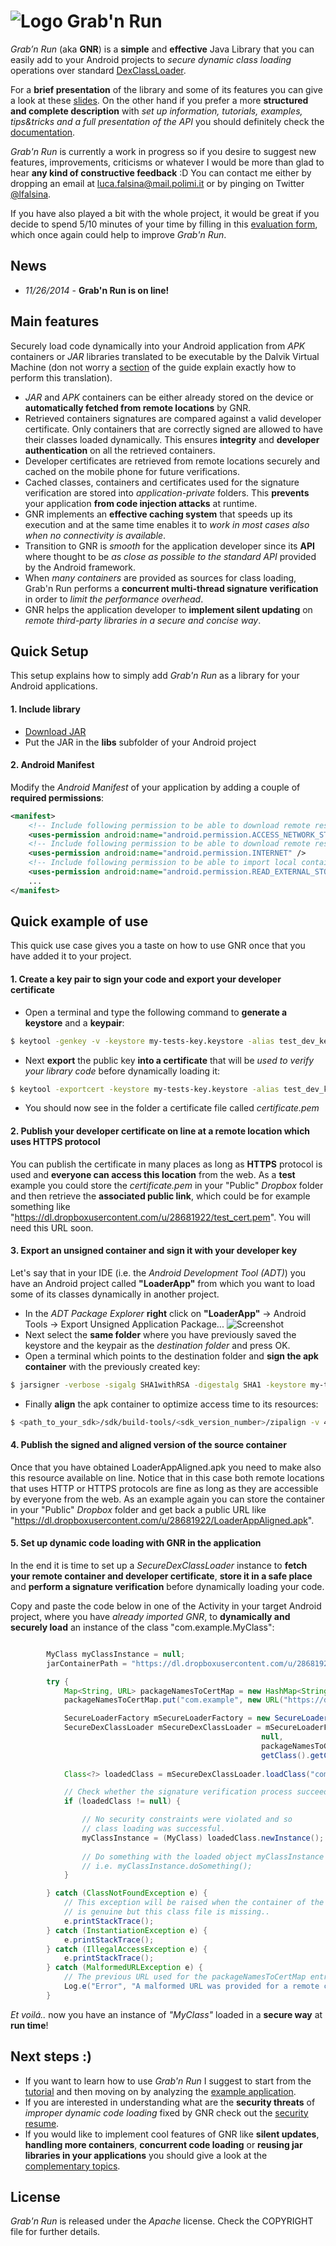 # ![Logo](https://github.com/lukeFalsina/Grab-n-Run/raw/master/gnr/logo.png) Grab'n Run

*Grab’n Run* (aka **GNR**) is a **simple** and **effective** Java Library that you can easily add to your Android projects to *secure dynamic class loading* operations over standard [DexClassLoader](http://developer.android.com/reference/dalvik/system/DexClassLoader.html).

For a **brief presentation** of the library and some of its features you can give a look at these [slides](http://goo.gl/oiYAZB). On the other hand if you prefer a more **structured and complete description** with *set up information, tutorials, examples, tips&tricks and a full presentation of the API* you should definitely check the [documentation](https://readthedocs.com/something).

*Grab'n Run* is currently a work in progress so if you desire to suggest new features, improvements, criticisms or whatever I would be more than glad to hear **any kind of constructive feedback** :D You can contact me either by dropping an email at luca.falsina@mail.polimi.it or by pinging on Twitter [@lfalsina](https://twitter.com/lfalsina).

If you have also played a bit with the whole project, it would be great if you decide to spend 5/10 minutes of your time by filling in this [evaluation form](http://goo.gl/forms/k500h7cYiv), which once again could help to improve *Grab'n Run*.

## News

- *11/26/2014* - **Grab'n Run is on line!**

## Main features
Securely load code dynamically into your Android application from *APK* containers or *JAR* libraries translated to be executable by the Dalvik Virtual Machine (don not worry a [section]() of the guide explain exactly how to perform this translation).

- *JAR* and *APK* containers can be either already stored on the device or **automatically fetched from remote locations** by GNR.
- Retrieved containers signatures are compared against a valid developer certificate. Only containers that are correctly signed are allowed to have their classes loaded dynamically. This ensures **integrity** and **developer authentication** on all the retrieved containers.
- Developer certificates are retrieved from remote locations securely and cached on the mobile phone for future verifications.
- Cached classes, containers and certificates used for the signature verification are stored into *application-private* folders. This **prevents** your application **from code injection attacks** at runtime.
- GNR implements an **effective caching system** that speeds up its execution and at the same time enables it to *work in most cases also when no connectivity is available*.
- Transition to GNR is *smooth* for the application developer since its **API** where thought to be *as close as possible to the standard API* provided by the Android framework.
- When *many containers* are provided as sources for class loading, Grab'n Run performs a **concurrent multi-thread signature verification** in order to *limit the performance overhead*.
- GNR helps the application developer to **implement silent updating** on *remote third-party libraries in a secure and concise way*. 

## Quick Setup

This setup explains how to simply add *Grab'n Run* as a library for your Android applications.

#### 1. Include library

* [Download JAR](https://github.com/lukeFalsina/Grab-n-Run/raw/master/downloads/gnr-1.0.jar)
* Put the JAR in the **libs** subfolder of your Android project

#### 2. Android Manifest

Modify the *Android Manifest* of your application by adding a couple of **required permissions**:
``` xml
<manifest>
	<!-- Include following permission to be able to download remote resources like containers and certificates -->
	<uses-permission android:name="android.permission.ACCESS_NETWORK_STATE" />
	<!-- Include following permission to be able to download remote resources like containers and certificates -->
	<uses-permission android:name="android.permission.INTERNET" />
	<!-- Include following permission to be able to import local containers on SD card -->
	<uses-permission android:name="android.permission.READ_EXTERNAL_STORAGE" />
	...
</manifest>
```

## Quick example of use

This quick use case gives you a taste on how to use GNR once that you have added it to your project.

#### 1. Create a key pair to sign your code and export your developer certificate

* Open a terminal and type the following command to **generate a keystore** and a **keypair**:
``` bash
$ keytool -genkey -v -keystore my-tests-key.keystore -alias test_dev_key -keyalg RSA -keysize 2048 -validity 10000
```
* Next **export** the public key **into a certificate** that will be *used to verify your library code* before dynamically loading it:
``` bash
$ keytool -exportcert -keystore my-tests-key.keystore -alias test_dev_key -file certificate.pem
```
* You should now see in the folder a certificate file called *certificate.pem*

#### 2. Publish your developer certificate on line at a remote location which uses HTTPS protocol

You can publish the certificate in many places as long as **HTTPS** protocol is used and **everyone can access this location** from the web.
As a **test** example you could store the *certificate.pem* in your "Public" *Dropbox* folder and then retrieve the **associated public link**, which could be for example something like "https://dl.dropboxusercontent.com/u/28681922/test_cert.pem". You will need this URL soon.

#### 3. Export an unsigned container and sign it with your developer key

Let's say that in your IDE (i.e. the *Android Development Tool (ADT)*) you have an Android project called **"LoaderApp"** from which you want to load some of its classes dynamically in another project.

* In the *ADT Package Explorer* **right** click on **"LoaderApp"** -> Android Tools -> Export Unsigned Application Package...
![Screenshot](https://github.com/lukeFalsina/Grab-n-Run/raw/master/docs/ExportUnsignedContainer.png)
* Next select the **same folder** where you have previously saved the keystore and the keypair as the *destination folder* and press OK.
* Open a terminal which points to the destination folder and **sign the apk container** with the previously created key:
``` bash
$ jarsigner -verbose -sigalg SHA1withRSA -digestalg SHA1 -keystore my-tests-key.keystore LoaderApp.apk test_dev_key
```
* Finally **align** the apk container to optimize access time to its resources:
``` bash
$ <path_to_your_sdk>/sdk/build-tools/<sdk_version_number>/zipalign -v 4 LoaderApp.apk LoaderAppAligned.apk
```
#### 4. Publish the signed and aligned version of the source container

Once that you have obtained LoaderAppAligned.apk you need to make also this resource available on line. Notice that in this case both remote locations that uses HTTP or HTTPS protocols are fine as long as they are accessible by everyone from the web. As an example again you can store the container in your "Public" *Dropbox* folder and get back a public URL like "https://dl.dropboxusercontent.com/u/28681922/LoaderAppAligned.apk".

#### 5. Set up dynamic code loading with GNR in the application

In the end it is time to set up a *SecureDexClassLoader* instance to **fetch your remote container and developer certificate**, **store it in a safe place** and **perform a signature verification** before dynamically loading your code.

Copy and paste the code below in one of the Activity in your target Android project, where you have *already imported GNR*, to **dynamically and securely load** an instance of the class "com.example.MyClass":
``` java

		MyClass myClassInstance = null;
		jarContainerPath = "https://dl.dropboxusercontent.com/u/28681922/LoaderAppAligned.apk";

		try {
			Map<String, URL> packageNamesToCertMap = new HashMap<String, URL>();
			packageNamesToCertMap.put("com.example", new URL("https://dl.dropboxusercontent.com/u/28681922/test_cert.pem"));

			SecureLoaderFactory mSecureLoaderFactory = new SecureLoaderFactory(this);
			SecureDexClassLoader mSecureDexClassLoader = mSecureLoaderFactory.createDexClassLoader(	jarContainerPath, 
														null, 
														packageNamesToCertMap, 
														getClass().getClassLoader());
		
			Class<?> loadedClass = mSecureDexClassLoader.loadClass("com.example.MyClass");

			// Check whether the signature verification process succeeded
			if (loadedClass != null) {

				// No security constraints were violated and so
				// class loading was successful.
				myClassInstance = (MyClass) loadedClass.newInstance();
				
				// Do something with the loaded object myClassInstance
				// i.e. myClassInstance.doSomething();
			}

		} catch (ClassNotFoundException e) {
			// This exception will be raised when the container of the target class
			// is genuine but this class file is missing..
			e.printStackTrace();
		} catch (InstantiationException e) {
			e.printStackTrace();
		} catch (IllegalAccessException e) {
			e.printStackTrace();
		} catch (MalformedURLException e) {
			// The previous URL used for the packageNamesToCertMap entry was a malformed one.
			Log.e("Error", "A malformed URL was provided for a remote certificate location");
		}
```

*Et voilá..* now you have an instance of *"MyClass"* loaded in a **secure way** at **run time**!

## Next steps :)

* If you want to learn how to use *Grab'n Run* I suggest to start from the [tutorial]() and then moving on by analyzing the [example application]().
* If you are interested in understanding what are the **security threats** of *improper dynamic code loading* fixed by GNR check out the [security resume]().
* If you would like to implement cool features of GNR like **silent updates**, **handling more containers**, **concurrent code loading** or **reusing jar libraries in your applications** you should give a look at the [complementary topics]().

## License

*Grab'n Run* is released under the *Apache* license. Check the COPYRIGHT file for further details.